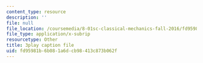 ```yaml
---
content_type: resource
description: ''
file: null
file_location: /coursemedia/8-01sc-classical-mechanics-fall-2016/fd95981b6b081a6dcb98413c873b062f_KmGPMec8-iU.srt
file_type: application/x-subrip
resourcetype: Other
title: 3play caption file
uid: fd95981b-6b08-1a6d-cb98-413c873b062f
---
```


